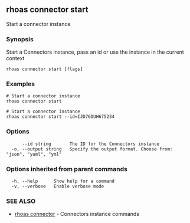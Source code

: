 ## rhoas connector start

Start a connector instance

### Synopsis

Start a Connectors instance, pass an id or use the instance in the current context

```
rhoas connector start [flags]
```

### Examples

```
# Start a connector instance
rhoas connector start

# Start a connector instance
rhoas connector start --id=IJD76DUH675234

```

### Options

```
      --id string       The ID for the Connectors instance
  -o, --output string   Specify the output format. Choose from: "json", "yaml", "yml"
```

### Options inherited from parent commands

```
  -h, --help      Show help for a command
  -v, --verbose   Enable verbose mode
```

### SEE ALSO

* [rhoas connector](rhoas_connector.md)	 - Connectors instance commands

